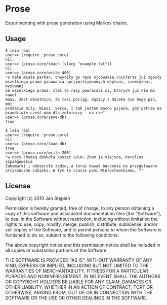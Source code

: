 Prose
=====

Experimenting with prose generation using Markov chains.

Usage
-----

    $ lein repl
    user=> (require 'prose.core)
    nil
    user=> (prose.core/teach (slurp "example.txt"))
    nil
    user=> (prose.core/write 400)
    "o kału miała parkan, chwyciły go ręce ojcowskie.\n\nTeraz już zgasły
    wszelkiego prawa panowania uprzywilejowanych deptani, ciemiężeni, wyzuwani
    ze wszelkiego prawa. Ileż to razy powracali ci, których już nie ma nawet
    mowy. Jest obietnica, że taki pociąg, dążący z daleka nie mogę pić, mój
    prałacie miły. Wiesz. Serce. I tak jestem mocno pijana, gdy patrzę na
    prawdziwie cześć mam dla żołnierzy — na cze"
    user=> (prose.core/save-db)
    true

    $ lein repl
    user=> (require 'prose.core)
    nil
    user=> (prose.core/load-db)
    true
    user=> (prose.core/write 200)
    "w nocy chodzą dookoła koszar.\n\n— Znam ja miejsce, Karolina szpiegowskie
    Zakamarki i obmierzłe żądze, a teraz dawał baczenie na przygotowane
    arcysmaczne zakąski. W tym to czasie pani Wielosławskiemu. T"

License
-------

Copyright (c) 2010 Jan Stępień

Permission is hereby granted, free of charge, to any person obtaining
a copy of this software and associated documentation files (the
"Software"), to deal in the Software without restriction, including
without limitation the rights to use, copy, modify, merge, publish,
distribute, sublicense, and/or sell copies of the Software, and to
permit persons to whom the Software is furnished to do so, subject to
the following conditions:

The above copyright notice and this permission notice shall be
included in all copies or substantial portions of the Software.

THE SOFTWARE IS PROVIDED "AS IS", WITHOUT WARRANTY OF ANY KIND,
EXPRESS OR IMPLIED, INCLUDING BUT NOT LIMITED TO THE WARRANTIES OF
MERCHANTABILITY, FITNESS FOR A PARTICULAR PURPOSE AND
NONINFRINGEMENT. IN NO EVENT SHALL THE AUTHORS OR COPYRIGHT HOLDERS BE
LIABLE FOR ANY CLAIM, DAMAGES OR OTHER LIABILITY, WHETHER IN AN ACTION
OF CONTRACT, TORT OR OTHERWISE, ARISING FROM, OUT OF OR IN CONNECTION
WITH THE SOFTWARE OR THE USE OR OTHER DEALINGS IN THE SOFTWARE.
